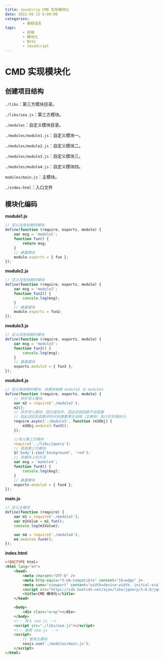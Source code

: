 ```yaml
---
title: JavaScrip CMD 实现模块化
date: 2022-05-15 6:00:00
categories:
        - 编程语言
tags:
        - 前端
        - 模块化
        - Note
        - JavaScript
---
```


# CMD 实现模块化

## 创建项目结构

`./libs`：第三方模块目录。

`./libs/sea.js`：第三方模块。

`./modules`：自定义模块目录。

`./modules/module1.js`：自定义模块一。

`./modules/module2.js`：自定义模块二。

`./modules/module3.js`：自定义模块三。

`./modules/module4.js`：自定义模块四。

`modules/main.js`：主模块。

`./index.html`：入口文件

## 模块化编码

**module1.js**

```js
// 定义没有依赖的模块
define(function (require, exports, module) {
	var msg = 'module1';
	function fun() {
		return msg;
	}
	// 暴露模块
	module.exports = { fun };
});
```

**module2.js**

```js
// 定义没有依赖的模块
define(function (require, exports, module) {
	var msg = 'module2';
	function fun2() {
		console.log(msg);
	}
	// 暴露模块
	module.exports = fun2;
});
```

**module3.js**

```js
// 定义没有依赖的模块
define(function (require, exports, module) {
	var msg = 'module3';
	function fun3() {
		console.log(msg);
	}
	// 暴露模块
	exports.module3 = { fun3 };
});
```

**module4.js**

```js
// 定义有依赖的模块，该模块依赖 module2 与 module3
define(function (require, exports, module) {
	// 同步导入模块
	var m2 = require('./module2');
	m2();
	// 异步导入模块，因为是异步，因此回调函数不会阻塞
	// 因此该回到函数中的代码需要等主线程（主模块）执行完毕再执行，
	require.async('./module3', function (m3Obj) {
		m3Obj.module3.fun3();
	});

	//导入第三方模块
	require('../libs/jquery');
	// 使用第三方模块
	$('body').css('background', 'red');
	// 该模块上的方法
	var msg = 'module4';
	function fun4() {
		console.log(msg);
	}
	// 暴露模块
	exports.module4 = { fun4 };
});
```

**main.js**

```js
// 定义主模块
define(function (require) {
	var m1 = require('./module1');
	var m1Value = m1.fun();
	console.log(m1Value);

	var m4 = require('./module4');
	m4.module4.fun4();
});
```

**index.html**

```html
<!DOCTYPE html>
<html lang="en">
	<head>
		<meta charset="UTF-8" />
		<meta http-equiv="X-UA-Compatible" content="IE=edge" />
		<meta name="viewport" content="width=device-width, initial-scale=1.0" />
		<script src="https://cdn.bootcdn.net/ajax/libs/jquery/3.6.0/jquery.js"></script>
		<title>CMD 模块化</title>
	</head>

	<body>
		<div class="wrap"></div>
	</body>
	<!-- 导入 sea.js -->
	<script src="./libs/sea.js"></script>
	<!-- 使用 sea.js  -->
	<script>
		// 使用主模块
		seajs.use('./modules/main.js');
	</script>
</html>
```
